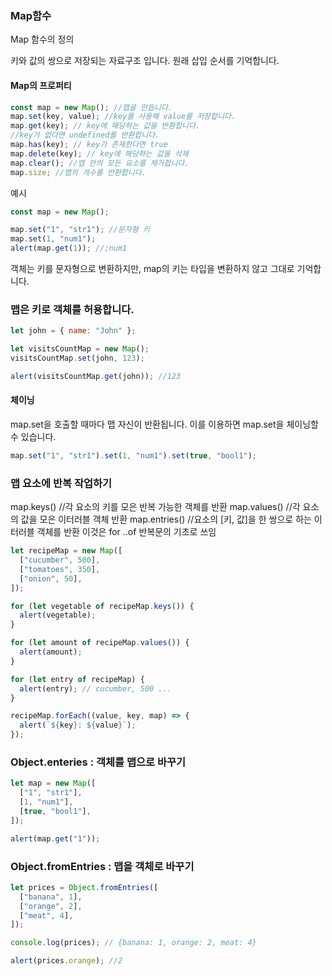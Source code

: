 ### Map함수

Map 함수의 정의

키와 값의 쌍으로 저장되는 자료구조 입니다.
원래 삽입 순서를 기억합니다.

#### Map의 프로퍼티

```js
const map = new Map(); //맵을 만듭니다.
map.set(key, value); //key를 사용해 value를 저장합니다.
map.get(key); // key에 해당하는 값을 반환합니다.
//key가 없다면 undefined를 반환합니다.
map.has(key); // key가 존재한다면 true
map.delete(key); // key에 해당하는 값을 삭제
map.clear(); //맵 안의 모든 요소를 제거합니다.
map.size; //맵의 개수를 반환합니다.
```

예시

```js
const map = new Map();

map.set("1", "str1"); //문자형 키
map.set(1, "num1");
alert(map.get(1)); //;num1
```

객체는 키를 문자형으로 변환하지만,
map의 키는 타입을 변환하지 않고 그대로 기억합니다.

### 맵은 키로 객체를 허용합니다.

```js
let john = { name: "John" };

let visitsCountMap = new Map();
visitsCountMap.set(john, 123);

alert(visitsCountMap.get(john)); //123
```

#### 체이닝

map.set을 호출할 때마다 맵 자신이 반환됩니다.
이를 이용하면 map.set을 체이닝할 수 있습니다.

```js
map.set("1", "str1").set(1, "num1").set(true, "bool1");
```

### 맵 요소에 반복 작업하기

map.keys() //각 요소의 키를 모은 반복 가능한 객체를 반환
map.values() //각 요소의 값을 모은 이터러블 객체 반환
map.entries() //요소의 [키, 값]을 한 쌍으로 하는 이터러블 객체를 반환
이것은 for ..of 반복문의 기초로 쓰임

```js
let recipeMap = new Map([
  ["cucumber", 500],
  ["tomatoes", 350],
  ["onion", 50],
]);

for (let vegetable of recipeMap.keys()) {
  alert(vegetable);
}

for (let amount of recipeMap.values()) {
  alert(amount);
}

for (let entry of recipeMap) {
  alert(entry); // cucumber, 500 ...
}

recipeMap.forEach((value, key, map) => {
  alert(`${key}: ${value}`);
});
```

### Object.enteries : 객체를 맵으로 바꾸기

```js
let map = new Map([
  ["1", "str1"],
  [1, "num1"],
  [true, "bool1"],
]);

alert(map.get("1"));
```

### Object.fromEntries : 맵을 객체로 바꾸기

```js
let prices = Object.fromEntries([
  ["banana", 1],
  ["orange", 2],
  ["meat", 4],
]);

console.log(prices); // {banana: 1, orange: 2, meat: 4}

alert(prices.orange); //2
```
